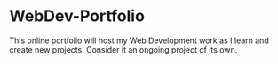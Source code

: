 # WebDev-Portfolio
This online portfolio will host my Web Development work as I learn and create new projects. Consider it an ongoing project of its own.
